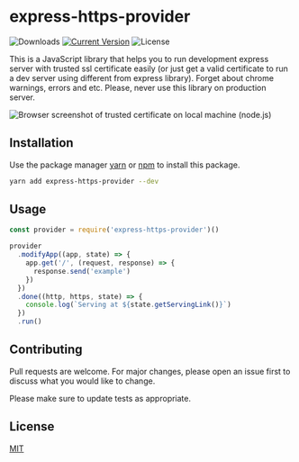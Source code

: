# express-https-provider
![Downloads](https://img.shields.io/npm/dw/express-https-provider.svg)
[![Current Version](https://img.shields.io/npm/v/express-https-provider.svg)](https://github.com/seafoodframework/express-https-provider)
![License](https://img.shields.io/cocoapods/l/AFNetworking.svg)

This is a JavaScript library that helps you to 
run development express server with trusted ssl 
certificate easily (or just get a valid certificate 
to run a dev server using different from express 
library). Forget about chrome warnings, errors and 
etc. Please, never use this library on production 
server.

![Browser screenshot of trusted certificate on local machine (node.js)](https://raw.githubusercontent.com/seafoodframework/express-https-provider/master/docs/images/browser.PNG "Browser screenshot of trusted certificate on local machine (node.js)")

## Installation
Use the package manager [yarn](https://yarnpkg.com) 
or [npm](https://www.npmjs.com/) to install this 
package.

```bash
yarn add express-https-provider --dev
```

## Usage
```JavaScript
const provider = require('express-https-provider')()

provider
  .modifyApp((app, state) => {
    app.get('/', (request, response) => {
      response.send('example')
    })
  })
  .done((http, https, state) => {
    console.log(`Serving at ${state.getServingLink()}`)
  })
  .run()
```

## Contributing
Pull requests are welcome. For major changes, please open an issue first to discuss what you would like to change.

Please make sure to update tests as appropriate.

## License
[MIT](https://choosealicense.com/licenses/mit/)
